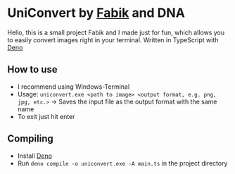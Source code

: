 # UniConvert by [Fabik](https://github.com/LegendFabix) and DNA
Hello,
this is a small project Fabik and I made just for fun, which allows you to easily convert images right in your terminal. Written in TypeScript with [Deno](https://deno.land/)

## How to use
- I recommend using Windows-Terminal
- Usage: `uniconvert.exe <path to image> <output format, e.g. png, jpg, etc.>` -> Saves the input file as the output format with the same name
- To exit just hit enter

## Compiling
- Install [Deno](https://deno.land/)
- Run `deno compile -o uniconvert.exe -A main.ts` in the project directory